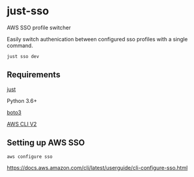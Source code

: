 # just-sso
AWS SSO profile switcher

Easily switch authenication between configured sso profiles with a single command.

`just sso dev`


## Requirements
[just](https://github.com/casey/just)

Python 3.6+

[boto3](https://aws.amazon.com/sdk-for-python/)

[AWS CLI V2](https://docs.aws.amazon.com/cli/latest/userguide/getting-started-install.html)

## Setting up AWS SSO

`aws configure sso`

https://docs.aws.amazon.com/cli/latest/userguide/cli-configure-sso.html
